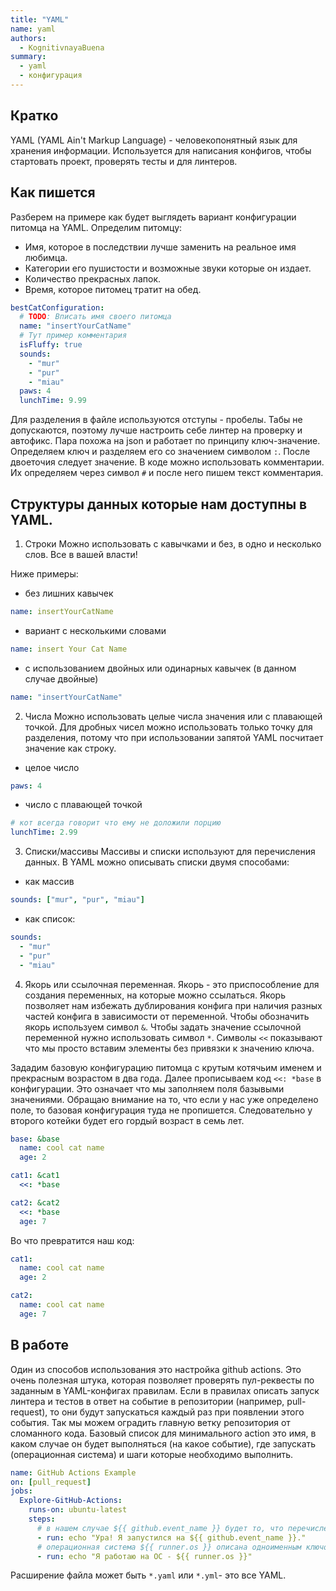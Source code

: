 ```yaml
---
title: "YAML"
name: yaml
authors:
  - KognitivnayaBuena
summary:
  - yaml
  - конфигурация
---
```


## Кратко

YAML (YAML Ain't Markup Language) - человекопонятный язык для хранения информации. Используется для написания конфигов, чтобы стартовать проект, проверять тесты и для линтеров.

## Как пишется

Разберем на примере как будет выглядеть вариант конфигурации питомца на YAML. Определим питомцу:

- Имя, которое в последствии лучше заменить на реальное имя любимца.
- Категории его пушистости и возможные звуки которые он издает.
- Количество прекрасных лапок.
- Время, которое питомец тратит на обед.

```yaml
bestCatConfiguration:
  # TODO: Вписать имя своего питомца
  name: "insertYourCatName"
  # Тут пример комментария
  isFluffy: true
  sounds:
    - "mur"
    - "pur"
    - "miau"
  paws: 4
  lunchTime: 9.99
```

Для разделения в файле используются отступы - пробелы. Табы не допускаются, поэтому лучше настроить себе линтер на проверку и автофикс. Пара похожа на json и работает по принципу ключ-значение. Определяем ключ и разделяем его со значением символом `:`. После двоеточия следует значение.
В коде можно использовать комментарии. Их определяем через символ `#` и после него пишем текст комментария.

## Cтруктуры данных которые нам доступны в YAML.

1. Строки
   Можно использовать с кавычками и без, в одно и несколько слов. Все в вашей власти!

Ниже примеры:

- без лишних кавычек

```yaml
name: insertYourCatName
```

- вариант с несколькими словами

```yaml
name: insert Your Cat Name
```

- с использованием двойных или одинарных кавычек (в данном случае двойные)

```yaml
name: "insertYourCatName"
```

2. Числа
   Можно использовать целые числа значения или с плавающей точкой. Для дробных чисел можно использовать только точку для разделения, потому что при использовании запятой YAML посчитает значение как строку.

- целое число

```yaml
paws: 4
```

- число с плавающей точкой

```yaml
# кот всегда говорит что ему не доложили порцию
lunchTime: 2.99
```

3. Списки/массивы
   Массивы и списки используют для перечисления данных.
   В YAML можно описывать списки двумя способами:

- как массив

```yaml
sounds: ["mur", "pur", "miau"]
```

- как список:

```yaml
sounds:
  - "mur"
  - "pur"
  - "miau"
```

4. Якорь или ссылочная переменная.
   Якорь - это приспособление для создания переменных, на которые можно ссылаться. Якорь позволяет нам избежать дублирования конфига при наличия разных частей конфига в зависимости от переменной. Чтобы обозначить якорь используем символ `&`. Чтобы задать значение ссылочной переменной нужно использовать символ `*`. Символы `<<` показывают что мы просто вставим элементы без привязки к значению ключа.

Зададим базовую конфигурацию питомца с крутым котячьим именем и прекрасным возрастом в два года. Далее прописываем код `<<: *base` в конфигурации. Это означает что мы заполняем поля базывыми значениями. Обращаю внимание на то, что если у нас уже определено поле, то базовая конфигурация туда не пропишется. Следовательно у второго котейки будет его гордый возраст в семь лет.

```yaml
base: &base
  name: cool cat name
  age: 2

cat1: &cat1
  <<: *base

cat2: &cat2
  <<: *base
  age: 7
```

Во что превратится наш код:

```yaml
cat1:
  name: cool cat name
  age: 2

cat2:
  name: cool cat name
  age: 7
```

## В работе

Один из способов использования это настройка github actions. Это очень полезная штука, которая позволяет проверять пул-реквесты по заданным в YAML-конфигах правилам.
Если в правилах описать запуск линтера и тестов в ответ на событие в репозитории (например, pull-request), то они будут запускаться каждый раз при появлении этого события. Так мы можем оградить главную ветку репозитория от сломанного кода.
Базовый список для минимального action это имя, в каком случае он будет выполняться (на какое событие), где запускать (операционная система) и шаги которые необходимо выполнить.

```yaml
name: GitHub Actions Example
on: [pull_request]
jobs:
  Explore-GitHub-Actions:
    runs-on: ubuntu-latest
    steps:
      # в нашем случае ${{ github.event_name }} будет то, что перечислено по ключу on -это значение pull_request
      - run: echo "Ура! Я запустился на ${{ github.event_name }}."
      # операционная система ${{ runner.os }} описана одноименным ключом - runs-on и значение будет Linux
      - run: echo "Я работаю на ОС - ${{ runner.os }}"
```

Расширение файла может быть `*.yaml` или `*.yml`- это все YAML.
